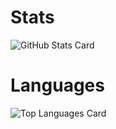 # Stats
![GitHub Stats Card](https://github-readme-stats.vercel.app/api?username=kouhei-dot&theme=github_dark)

# Languages
![Top Languages Card](https://github-readme-stats.vercel.app/api/top-langs/?username=kouhei-dot&theme=github_dark)

